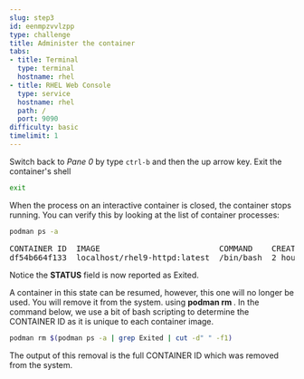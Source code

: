 ```yaml
---
slug: step3
id: eenmpzvvlzpp
type: challenge
title: Administer the container
tabs:
- title: Terminal
  type: terminal
  hostname: rhel
- title: RHEL Web Console
  type: service
  hostname: rhel
  path: /
  port: 9090
difficulty: basic
timelimit: 1
---
```

Switch back to *Pane 0* by type `ctrl-b` and then the up arrow key.  Exit the container's shell

```bash
exit
```

When the process on an interactive container is closed, the container stops running.  You can verify this by looking at the list of container processes:

```bash
podman ps -a
```

<pre class="file">
CONTAINER ID  IMAGE                         COMMAND    CREATED      STATUS                    PORTS  NAMES
df54b664f133  localhost/rhel9-httpd:latest  /bin/bash  2 hours ago  Exited (0) 5 seconds ago         heuristic_cray
</pre>

Notice the __STATUS__ field is now reported as Exited.

A container in this state can be resumed, however, this one will no longer be used.  You will remove it from the system. using __podman rm <CONTAINER ID>__.  In the command below, we use a bit of bash scripting to determine the CONTAINER ID as it is unique to each container image.

```bash
podman rm $(podman ps -a | grep Exited | cut -d" " -f1)
```

The output of this removal is the full CONTAINER ID which was removed from the system.
